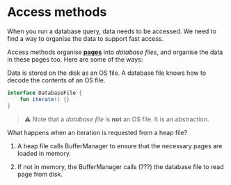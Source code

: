 # Access methods

When you run a database query, data needs to be accessed. We need to find a way to organise the data to support fast access.

Access methods organise [**pages**](page.md) into *database files*, and organise the data in these pages too. Here are some of the ways:

Data is stored on the disk as an OS file. A database file knows how to decode the contents of an OS file.

```kotlin
interface DatabaseFile {
    fun iterate() {}
}
```

> ⚠️ Note that a *database file* is **not** an OS file. It is an abstraction.

What happens when an iteration is requested from a heap file?

1. A heap file calls BufferManager to ensure that the necessary pages are loaded in memory.

2. If not in memory, the BufferManager calls (???) the database file to read page from disk.

